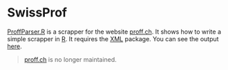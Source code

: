 # SwissProf

[ProffParser.R](https://github.com/zambujo/swissprof/blob/master/ProffParser.R) is a scrapper for the website [proff.ch](http://proff.ch/). It shows how to write a simple scrapper in [R](http://cran.r-project.org/). It requires the [XML](http://cran.r-project.org/web/packages/XML/index.html) package. You can see the output [here](https://raw.githubusercontent.com/zambujo/swissprof/master/proff.csv).

> [proff.ch](http://proff.ch/) is no longer maintained.
